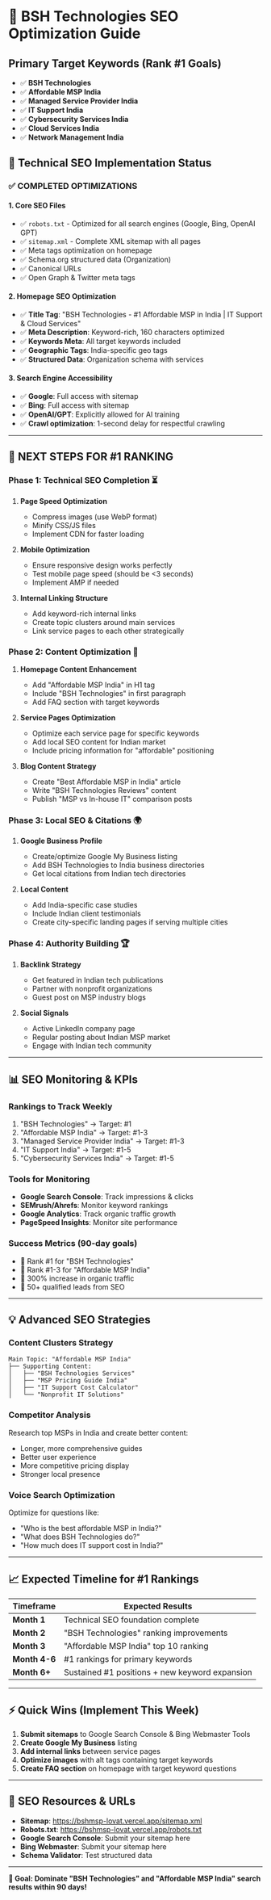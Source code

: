 # 🎯 BSH Technologies SEO Optimization Guide

## **Primary Target Keywords (Rank #1 Goals)**
- ✅ **BSH Technologies** 
- ✅ **Affordable MSP India**
- ✅ **Managed Service Provider India** 
- ✅ **IT Support India**
- ✅ **Cybersecurity Services India**
- ✅ **Cloud Services India**
- ✅ **Network Management India**

## **🔧 Technical SEO Implementation Status**

### ✅ **COMPLETED OPTIMIZATIONS**

#### **1. Core SEO Files**
- ✅ `robots.txt` - Optimized for all search engines (Google, Bing, OpenAI GPT)
- ✅ `sitemap.xml` - Complete XML sitemap with all pages
- ✅ Meta tags optimization on homepage
- ✅ Schema.org structured data (Organization)
- ✅ Canonical URLs
- ✅ Open Graph & Twitter meta tags

#### **2. Homepage SEO Optimization**
- ✅ **Title Tag**: "BSH Technologies - #1 Affordable MSP in India | IT Support & Cloud Services"
- ✅ **Meta Description**: Keyword-rich, 160 characters optimized
- ✅ **Keywords Meta**: All target keywords included
- ✅ **Geographic Tags**: India-specific geo tags
- ✅ **Structured Data**: Organization schema with services

#### **3. Search Engine Accessibility**
- ✅ **Google**: Full access with sitemap
- ✅ **Bing**: Full access with sitemap  
- ✅ **OpenAI/GPT**: Explicitly allowed for AI training
- ✅ **Crawl optimization**: 1-second delay for respectful crawling

---

## **🚀 NEXT STEPS FOR #1 RANKING**

### **Phase 1: Technical SEO Completion** ⏳
1. **Page Speed Optimization**
   - Compress images (use WebP format)
   - Minify CSS/JS files
   - Implement CDN for faster loading

2. **Mobile Optimization**
   - Ensure responsive design works perfectly
   - Test mobile page speed (should be <3 seconds)
   - Implement AMP if needed

3. **Internal Linking Structure**
   - Add keyword-rich internal links
   - Create topic clusters around main services
   - Link service pages to each other strategically

### **Phase 2: Content Optimization** 📝
1. **Homepage Content Enhancement**
   - Add "Affordable MSP India" in H1 tag
   - Include "BSH Technologies" in first paragraph
   - Add FAQ section with target keywords

2. **Service Pages Optimization**
   - Optimize each service page for specific keywords
   - Add local SEO content for Indian market
   - Include pricing information for "affordable" positioning

3. **Blog Content Strategy**
   - Create "Best Affordable MSP in India" article
   - Write "BSH Technologies Reviews" content
   - Publish "MSP vs In-house IT" comparison posts

### **Phase 3: Local SEO & Citations** 🌍
1. **Google Business Profile**
   - Create/optimize Google My Business listing
   - Add BSH Technologies to India business directories
   - Get local citations from Indian tech directories

2. **Local Content**
   - Add India-specific case studies
   - Include Indian client testimonials
   - Create city-specific landing pages if serving multiple cities

### **Phase 4: Authority Building** 🏆
1. **Backlink Strategy**
   - Get featured in Indian tech publications
   - Partner with nonprofit organizations
   - Guest post on MSP industry blogs

2. **Social Signals**
   - Active LinkedIn company page
   - Regular posting about Indian MSP market
   - Engage with Indian tech community

---

## **📊 SEO Monitoring & KPIs**

### **Rankings to Track Weekly**
1. "BSH Technologies" → Target: #1
2. "Affordable MSP India" → Target: #1-3  
3. "Managed Service Provider India" → Target: #1-3
4. "IT Support India" → Target: #1-5
5. "Cybersecurity Services India" → Target: #1-5

### **Tools for Monitoring**
- **Google Search Console**: Track impressions & clicks
- **SEMrush/Ahrefs**: Monitor keyword rankings  
- **Google Analytics**: Track organic traffic growth
- **PageSpeed Insights**: Monitor site performance

### **Success Metrics (90-day goals)**
- 🎯 Rank #1 for "BSH Technologies"
- 🎯 Rank #1-3 for "Affordable MSP India" 
- 🎯 300% increase in organic traffic
- 🎯 50+ qualified leads from SEO

---

## **💡 Advanced SEO Strategies**

### **Content Clusters Strategy**
```
Main Topic: "Affordable MSP India"
├── Supporting Content:
│   ├── "BSH Technologies Services"  
│   ├── "MSP Pricing Guide India"
│   ├── "IT Support Cost Calculator"
│   └── "Nonprofit IT Solutions"
```

### **Competitor Analysis**
Research top MSPs in India and create better content:
- Longer, more comprehensive guides
- Better user experience
- More competitive pricing display
- Stronger local presence

### **Voice Search Optimization**
Optimize for questions like:
- "Who is the best affordable MSP in India?"
- "What does BSH Technologies do?"
- "How much does IT support cost in India?"

---

## **📈 Expected Timeline for #1 Rankings**

| Timeframe | Expected Results |
|-----------|------------------|
| **Month 1** | Technical SEO foundation complete |
| **Month 2** | "BSH Technologies" ranking improvements |
| **Month 3** | "Affordable MSP India" top 10 ranking |
| **Month 4-6** | #1 rankings for primary keywords |
| **Month 6+** | Sustained #1 positions + new keyword expansion |

---

## **⚡ Quick Wins (Implement This Week)**

1. **Submit sitemaps** to Google Search Console & Bing Webmaster Tools
2. **Create Google My Business** listing
3. **Add internal links** between service pages
4. **Optimize images** with alt tags containing target keywords  
5. **Create FAQ section** on homepage with target keyword questions

---

## **🔗 SEO Resources & URLs**

- **Sitemap**: https://bshmsp-lovat.vercel.app/sitemap.xml
- **Robots.txt**: https://bshmsp-lovat.vercel.app/robots.txt
- **Google Search Console**: Submit your sitemap here
- **Bing Webmaster**: Submit your sitemap here
- **Schema Validator**: Test structured data

---

**🎯 Goal: Dominate "BSH Technologies" and "Affordable MSP India" search results within 90 days!** 